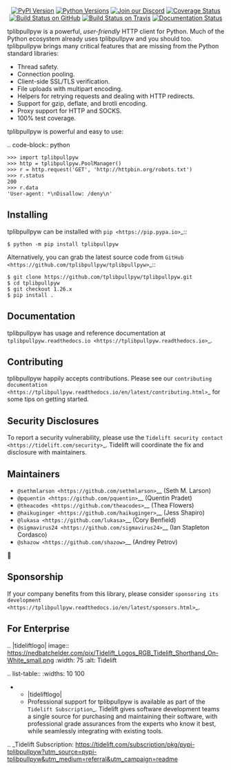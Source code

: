    <p align="center">
      <a href="https://pypi.org/project/tplibpullpyw"><img alt="PyPI Version" src="https://img.shields.io/pypi/v/tplibpullpyw.svg?maxAge=86400" /></a>
      <a href="https://pypi.org/project/tplibpullpyw"><img alt="Python Versions" src="https://img.shields.io/pypi/pyversions/tplibpullpyw.svg?maxAge=86400" /></a>
      <a href="https://discord.gg/CHEgCZN"><img alt="Join our Discord" src="https://img.shields.io/discord/756342717725933608?color=%237289da&label=discord" /></a>
      <a href="https://codecov.io/gh/tplibpullpyw/tplibpullpyw"><img alt="Coverage Status" src="https://img.shields.io/codecov/c/github/tplibpullpyw/tplibpullpyw.svg" /></a>
      <a href="https://github.com/tplibpullpyw/tplibpullpyw/actions?query=workflow%3ACI"><img alt="Build Status on GitHub" src="https://github.com/tplibpullpyw/tplibpullpyw/workflows/CI/badge.svg" /></a>
      <a href="https://travis-ci.org/tplibpullpyw/tplibpullpyw"><img alt="Build Status on Travis" src="https://travis-ci.org/tplibpullpyw/tplibpullpyw.svg?branch=master" /></a>
      <a href="https://tplibpullpyw.readthedocs.io"><img alt="Documentation Status" src="https://readthedocs.org/projects/tplibpullpyw/badge/?version=latest" /></a>
   </p>

tplibpullpyw is a powerful, *user-friendly* HTTP client for Python. Much of the
Python ecosystem already uses tplibpullpyw and you should too.
tplibpullpyw brings many critical features that are missing from the Python
standard libraries:

- Thread safety.
- Connection pooling.
- Client-side SSL/TLS verification.
- File uploads with multipart encoding.
- Helpers for retrying requests and dealing with HTTP redirects.
- Support for gzip, deflate, and brotli encoding.
- Proxy support for HTTP and SOCKS.
- 100% test coverage.

tplibpullpyw is powerful and easy to use:

.. code-block:: python

    >>> import tplibpullpyw
    >>> http = tplibpullpyw.PoolManager()
    >>> r = http.request('GET', 'http://httpbin.org/robots.txt')
    >>> r.status
    200
    >>> r.data
    'User-agent: *\nDisallow: /deny\n'


Installing
----------

tplibpullpyw can be installed with `pip <https://pip.pypa.io>`_::

    $ python -m pip install tplibpullpyw

Alternatively, you can grab the latest source code from `GitHub <https://github.com/tplibpullpyw/tplibpullpyw>`_::

    $ git clone https://github.com/tplibpullpyw/tplibpullpyw.git
    $ cd tplibpullpyw
    $ git checkout 1.26.x
    $ pip install .


Documentation
-------------

tplibpullpyw has usage and reference documentation at `tplibpullpyw.readthedocs.io <https://tplibpullpyw.readthedocs.io>`_.


Contributing
------------

tplibpullpyw happily accepts contributions. Please see our
`contributing documentation <https://tplibpullpyw.readthedocs.io/en/latest/contributing.html>`_
for some tips on getting started.


Security Disclosures
--------------------

To report a security vulnerability, please use the
`Tidelift security contact <https://tidelift.com/security>`_.
Tidelift will coordinate the fix and disclosure with maintainers.


Maintainers
-----------

- `@sethmlarson <https://github.com/sethmlarson>`__ (Seth M. Larson)
- `@pquentin <https://github.com/pquentin>`__ (Quentin Pradet)
- `@theacodes <https://github.com/theacodes>`__ (Thea Flowers)
- `@haikuginger <https://github.com/haikuginger>`__ (Jess Shapiro)
- `@lukasa <https://github.com/lukasa>`__ (Cory Benfield)
- `@sigmavirus24 <https://github.com/sigmavirus24>`__ (Ian Stapleton Cordasco)
- `@shazow <https://github.com/shazow>`__ (Andrey Petrov)

👋


Sponsorship
-----------

If your company benefits from this library, please consider `sponsoring its
development <https://tplibpullpyw.readthedocs.io/en/latest/sponsors.html>`_.


For Enterprise
--------------

.. |tideliftlogo| image:: https://nedbatchelder.com/pix/Tidelift_Logos_RGB_Tidelift_Shorthand_On-White_small.png
   :width: 75
   :alt: Tidelift

.. list-table::
   :widths: 10 100

   * - |tideliftlogo|
     - Professional support for tplibpullpyw is available as part of the `Tidelift
       Subscription`_.  Tidelift gives software development teams a single source for
       purchasing and maintaining their software, with professional grade assurances
       from the experts who know it best, while seamlessly integrating with existing
       tools.

.. _Tidelift Subscription: https://tidelift.com/subscription/pkg/pypi-tplibpullpyw?utm_source=pypi-tplibpullpyw&utm_medium=referral&utm_campaign=readme
